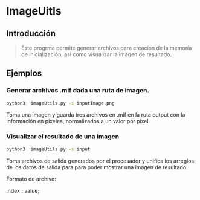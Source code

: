 # ImageUitls

## Introducción

> Este progrma permite generar archivos para creación de la memoria de inicialización, asi como visualizar la imagen de resultado.


## Ejemplos 

### Generar  archivos .mif dada una ruta de imagen.
``` bash
python3  imageUtils.py -i inputImage.png
```
Toma una imagen y guarda tres archivos en .mif en la ruta output con la información en pixeles, normalizados a un valor por pixel.
### Visualizar el resultado de una imagen
``` bash 
python3  imageUtils.py -s input
```
Toma archivos de salida generados por el procesador y unifica los arreglos de los datos de salida para para poder mostrar una imagen de resultado.

Formato de archivo:

index : value;

